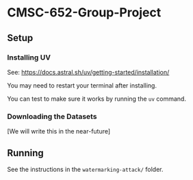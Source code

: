 # CMSC-652-Group-Project
## Setup
### Installing UV
See: https://docs.astral.sh/uv/getting-started/installation/

You may need to restart your terminal after installing.

You can test to make sure it works by running the `uv` command.

### Downloading the Datasets
[We will write this in the near-future]

## Running
See the instructions in the `watermarking-attack/` folder.
